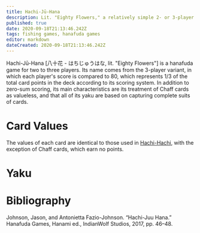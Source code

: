 ```yaml
---
title: Hachi-Jū-Hana
description: Lit. "Eighty Flowers," a relatively simple 2- or 3-player hanafuda game
published: true
date: 2020-09-18T21:13:46.242Z
tags: fishing games, hanafuda games
editor: markdown
dateCreated: 2020-09-18T21:13:46.242Z
---
```


Hachi-Jū-Hana [八十花 - はちじゅうはな, lit. "Eighty Flowers"] is a hanafuda game for two to three players. Its name comes from the 3-player variant, in which each player's score is compared to 80, which represents 1/3 of the total card points in the deck according to its scoring system. In addition to zero-sum scoring, its main characteristics are its treatment of Chaff cards as valueless, and that all of its yaku are based on capturing complete suits of cards.
# Card Values
The values of each card are identical to those used in [Hachi-Hachi](/en/hanafuda/games/hachi-hachi), with the exception of Chaff cards, which earn no points.
# Yaku
# Bibliography
Johnson, Jason, and Antonietta Fazio-Johnson. “Hachi-Juu Hana.” Hanafuda Games, Hanami ed., IndianWolf Studios, 2017, pp. 46–48. 